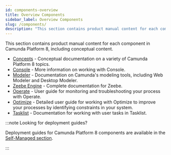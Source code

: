 ```yaml
---
id: components-overview
title: Overview Components
sidebar_label: Overview Components
slug: /components/
description: "This section contains product manual content for each component in Camunda Platform 8, including conceptual content."
---
```


This section contains product manual content for each component in Camunda Platform 8, including conceptual content.

- [Concepts](concepts/what-is-camunda-platform-8.md) - Conceptual documentation on a variety of Camunda Platform 8 topics.
- [Console](console/introduction-to-console.md) - More information on working with Console.
- [Modeler](modeler/about-modeler.md) - Documentation on Camunda's modeling tools, including Web Modeler and Desktop Modeler.
- [Zeebe Engine](zeebe/zeebe-overview.md) - Complete documentation for Zeebe.
- [Operate](operate/operate-introduction.md) - User guide for monitoring and troubleshooting your process with Operate.
- [Optimize](optimize/what-is-optimize.md) - Detailed user guide for working with Optimize to improve your processes by identifying constraints in your system.
- [Tasklist](tasklist/introduction-to-tasklist.md) - Documentation for working with user tasks in Tasklist.

:::note Looking for deployment guides?

Deployment guides for Camunda Platform 8 components are available in the [Self-Managed section](./self-managed/about-self-managed.md).

:::
